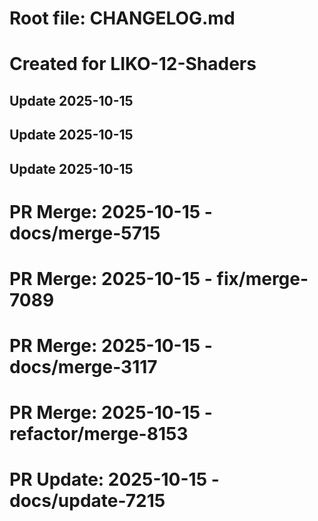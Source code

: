 # Root file: CHANGELOG.md
# Created for LIKO-12-Shaders

## Update 2025-10-15

## Update 2025-10-15

## Update 2025-10-15

# PR Merge: 2025-10-15 - docs/merge-5715

# PR Merge: 2025-10-15 - fix/merge-7089

# PR Merge: 2025-10-15 - docs/merge-3117

# PR Merge: 2025-10-15 - refactor/merge-8153

# PR Update: 2025-10-15 - docs/update-7215
